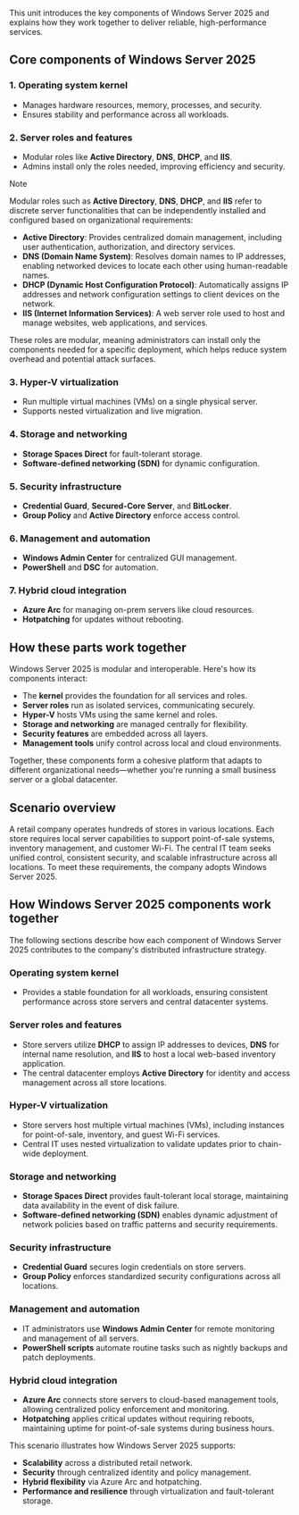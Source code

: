 This unit introduces the key components of Windows Server 2025 and explains how they work together to deliver reliable, high-performance services.

## Core components of Windows Server 2025

### 1. Operating system kernel
- Manages hardware resources, memory, processes, and security.
- Ensures stability and performance across all workloads.

### 2. Server roles and features
- Modular roles like **Active Directory**, **DNS**, **DHCP**, and **IIS**.
- Admins install only the roles needed, improving efficiency and security.

>[!NOTE]
>Modular roles such as **Active Directory**, **DNS**, **DHCP**, and **IIS** refer to discrete server functionalities that can be independently installed and configured based on organizational requirements:
>
>- **Active Directory**: Provides centralized domain management, including user authentication, authorization, and directory services.
>- **DNS (Domain Name System)**: Resolves domain names to IP addresses, enabling networked devices to locate each other using human-readable names.
>- **DHCP (Dynamic Host Configuration Protocol)**: Automatically assigns IP addresses and network configuration settings to client devices on the network.
>- **IIS (Internet Information Services)**: A web server role used to host and manage websites, web applications, and services.
>
>These roles are modular, meaning administrators can install only the components needed for a specific deployment, which helps reduce system overhead and potential attack surfaces.

### 3. Hyper-V virtualization
- Run multiple virtual machines (VMs) on a single physical server.
- Supports nested virtualization and live migration.

### 4. Storage and networking
- **Storage Spaces Direct** for fault-tolerant storage.
- **Software-defined networking (SDN)** for dynamic configuration.

### 5. Security infrastructure
- **Credential Guard**, **Secured-Core Server**, and **BitLocker**.
- **Group Policy** and **Active Directory** enforce access control.

### 6. Management and automation
- **Windows Admin Center** for centralized GUI management.
- **PowerShell** and **DSC** for automation.

### 7. Hybrid cloud integration
- **Azure Arc** for managing on-prem servers like cloud resources.
- **Hotpatching** for updates without rebooting.

## How these parts work together

Windows Server 2025 is modular and interoperable. Here's how its components interact:

- The **kernel** provides the foundation for all services and roles.
- **Server roles** run as isolated services, communicating securely.
- **Hyper-V** hosts VMs using the same kernel and roles.
- **Storage and networking** are managed centrally for flexibility.
- **Security features** are embedded across all layers.
- **Management tools** unify control across local and cloud environments.

Together, these components form a cohesive platform that adapts to different organizational needs—whether you're running a small business server or a global datacenter.

## Scenario overview

A retail company operates hundreds of stores in various locations. Each store requires local server capabilities to support point-of-sale systems, inventory management, and customer Wi-Fi. The central IT team seeks unified control, consistent security, and scalable infrastructure across all locations. To meet these requirements, the company adopts Windows Server 2025.

## How Windows Server 2025 components work together

The following sections describe how each component of Windows Server 2025 contributes to the company's distributed infrastructure strategy.

### Operating system kernel
- Provides a stable foundation for all workloads, ensuring consistent performance across store servers and central datacenter systems.

### Server roles and features
- Store servers utilize **DHCP** to assign IP addresses to devices, **DNS** for internal name resolution, and **IIS** to host a local web-based inventory application.
- The central datacenter employs **Active Directory** for identity and access management across all store locations.

### Hyper-V virtualization
- Store servers host multiple virtual machines (VMs), including instances for point-of-sale, inventory, and guest Wi-Fi services.
- Central IT uses nested virtualization to validate updates prior to chain-wide deployment.

### Storage and networking
- **Storage Spaces Direct** provides fault-tolerant local storage, maintaining data availability in the event of disk failure.
- **Software-defined networking (SDN)** enables dynamic adjustment of network policies based on traffic patterns and security requirements.

### Security infrastructure
- **Credential Guard** secures login credentials on store servers.
- **Group Policy** enforces standardized security configurations across all locations.

### Management and automation
- IT administrators use **Windows Admin Center** for remote monitoring and management of all servers.
- **PowerShell scripts** automate routine tasks such as nightly backups and patch deployments.

### Hybrid cloud integration
- **Azure Arc** connects store servers to cloud-based management tools, allowing centralized policy enforcement and monitoring.
- **Hotpatching** applies critical updates without requiring reboots, maintaining uptime for point-of-sale systems during business hours.

This scenario illustrates how Windows Server 2025 supports:

- **Scalability** across a distributed retail network.
- **Security** through centralized identity and policy management.
- **Hybrid flexibility** via Azure Arc and hotpatching.
- **Performance and resilience** through virtualization and fault-tolerant storage.
